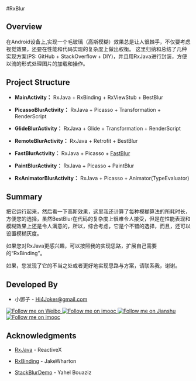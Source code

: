 #RxBlur

**Overview**
-----------------
在Android设备上,实现一个毛玻璃（高斯模糊）效果总是让人很棘手，不仅要考虑视觉效果，还要在性能和代码实现的复杂度上做出权衡。
这里归纳和总结了几种实现方案(PS: GitHub + StackOverflow + DIY)，并且用RxJava进行封装，方便以流的形式处理图片的加载和操作。


**Project Structure**
-----------------

- **MainActivity：** RxJava + RxBinding + RxViewStub + BestBlur

- **PicassoBlurActivity：** RxJava + Picasso + Transformation + RenderScript

- **GlideBlurActivity：** RxJava + Glide + Transformation + RenderScript

- **RemoteBlurActivity：** RxJava + Retrofit + BestBlur

- **FastBlurActivity：** RxJava + Picasso + [FastBlur](http://www.quasimondo.com/StackBlurForCanvas/StackBlurDemo.html)

- **PaintBlurActivity：** RxJava + Picasso + PaintBlur

- **RxAnimatorBlurActivity：** RxJava + Picasso + Animator(TypeEvaluator)


**Summary**
-----------------

把它运行起来，然后看一下高斯效果，这里我还计算了每种模糊算法的所耗时长，方便您的选择，虽然BestBlur在代码的复杂度上很难令人接受，但是在性能表现和模糊效果上还是令人满意的，所以，综合考虑，它是个不错的选择，而且，还可以设置模糊灰度。

如果您对RxJava更感兴趣，可以按照我的实现思路，扩展自己需要的“RxBinding”。

如果，您发现了它的不当之处或者更好地实现思路与方案，请联系我，谢谢。


**Developed By**
-----------------

- 小鄧子 - Hi4Joker@gmail.com

<a href="http://weibo.com/5367097592/profile?rightmod=1&wvr=6&mod=personinfo">
  <img alt="Follow me on Weibo" src="http://upload-images.jianshu.io/upload_images/268450-9901d0b9db107f35.png?imageMogr2/auto-orient/strip%7CimageView2/2/w/1240" />
</a>

<a href="http://chuantu.biz/t2/18/1446906962x-1376440133.png">
  <img alt="Follow me on imooc" src="http://upload-images.jianshu.io/upload_images/268450-c8fc062b6dfcb8fc.png?imageMogr2/auto-orient/strip%7CimageView2/2/w/1240" />
</a>

<a href="http://www.jianshu.com/users/df40282480b4/latest_articles">
  <img alt="Follow me on Jianshu" src="http://upload-images.jianshu.io/upload_images/268450-8bd87b592ae0cacd.png?imageMogr2/auto-orient/strip%7CimageView2/2/w/1240" />
</a>

<a href="http://www.imooc.com/myclub/myquestion/t/ques">
  <img alt="Follow me on imooc" src="http://upload-images.jianshu.io/upload_images/268450-c5ee5ee33332629f.png?imageMogr2/auto-orient/strip%7CimageView2/2/w/1240" />
</a>


**Acknowledgments**
-----------------

- [RxJava](https://github.com/ReactiveX/RxJava) - ReactiveX

- [RxBinding](https://github.com/JakeWharton/RxBinding) - JakeWharton

- [StackBlurDemo](http://www.quasimondo.com/StackBlurForCanvas/StackBlurDemo.html) - Yahel Bouaziz
